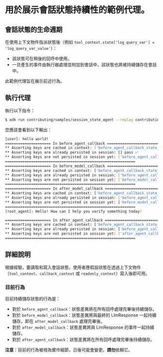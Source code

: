 # 用於展示會話狀態持續性的範例代理。

## 會話狀態的生命週期

在使用上下文物件指派狀態後（例如
`tool_context.state['log_query_var'] = 'log_query_var_value'`）：

* 該狀態可在稍後的回呼中使用。
* 一旦產生的事件由執行器處理並附加到會話中，該狀態也將被持續儲存在會話中。

此範例代理旨在展示前述行為。

## 執行代理

執行以下指令：

```bash
$ adk run contributing/samples/session_state_agent --replay contributing/samples/session_state_agent/input.json
```

您應該會看到以下輸出：

```bash
[user]: hello world!
===================== In before_agent_callback ==============================
** Asserting keys are cached in context: ['before_agent_callback_state_key'] pass ✅
** Asserting keys are already persisted in session: [] pass ✅
** Asserting keys are not persisted in session yet: ['before_agent_callback_state_key'] pass ✅
============================================================
===================== In before_model_callback ==============================
** Asserting keys are cached in context: ['before_agent_callback_state_key', 'before_model_callback_state_key'] pass ✅
** Asserting keys are already persisted in session: ['before_agent_callback_state_key'] pass ✅
** Asserting keys are not persisted in session yet: ['before_model_callback_state_key'] pass ✅
============================================================
===================== In after_model_callback ==============================
** Asserting keys are cached in context: ['before_agent_callback_state_key', 'before_model_callback_state_key', 'after_model_callback_state_key'] pass ✅
** Asserting keys are already persisted in session: ['before_agent_callback_state_key'] pass ✅
** Asserting keys are not persisted in session yet: ['before_model_callback_state_key', 'after_model_callback_state_key'] pass ✅
============================================================
[root_agent]: Hello! How can I help you verify something today?

===================== In after_agent_callback ==============================
** Asserting keys are cached in context: ['before_agent_callback_state_key', 'before_model_callback_state_key', 'after_model_callback_state_key', 'after_agent_callback_state_key'] pass ✅
** Asserting keys are already persisted in session: ['before_agent_callback_state_key', 'before_model_callback_state_key', 'after_model_callback_state_key'] pass ✅
** Asserting keys are not persisted in session yet: ['after_agent_callback_state_key'] pass ✅
============================================================
```

## 詳細說明

根據經驗，要讀取和寫入會話狀態，使用者應假設狀態在透過上下文物件（`tool_context`、`callback_context` 或 `readonly_context`）寫入後即可用。

### 目前行為

目前持續儲存狀態的行為是：

* 對於 `before_agent_callback`：狀態差異將在所有回呼處理完畢後持續儲存。
* 對於 `before_model_callback`：狀態差異將與最終的 LlmResponse 一起持續儲存，即在 `after_model_callback` 處理完畢後。
* 對於 `after_model_callback`：狀態差異將與 LlmResponse 的事件一起持續儲存。
* 對於 `after_agent_callback`：狀態差異將在所有回呼處理完畢後持續儲存。

**注意**：目前的行為被視為實作細節，日後可能會變更。**請勿**依賴它。
